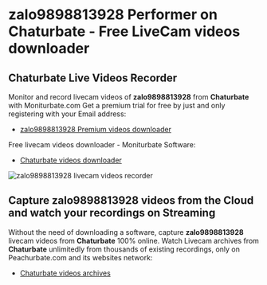 # zalo9898813928 Performer on Chaturbate - Free LiveCam videos downloader

## Chaturbate Live Videos Recorder

Monitor and record livecam videos of **zalo9898813928** from **Chaturbate** with Moniturbate.com
Get a premium trial for free by just and only registering with your Email address:
* [zalo9898813928 Premium videos downloader](https://moniturbate.com/request-demo-licence-key.html)

Free livecam videos downloader - Moniturbate Software:
* [Chaturbate videos downloader](https://moniturbate.com/moniturbate-download-software.html)

![zalo9898813928 livecam videos recorder](https://peachurnet.com/templates/moniturbate-software.png)


## Capture zalo9898813928 videos from the Cloud and watch your recordings on Streaming

Without the need of downloading a software, capture **zalo9898813928** livecam videos from **Chaturbate** 100% online.
Watch Livecam archives from **Chaturbate** unlimitedly from thousands of existing recordings, only on Peachurbate.com and its websites network:
* [Chaturbate videos archives](https://peachurnet.com/)